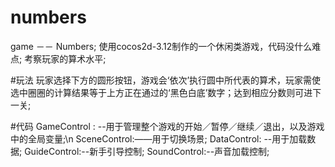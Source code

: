 # numbers
game  －－ Numbers;
使用cocos2d-3.12制作的一个休闲类游戏，代码没什么难点;
考察玩家的算术水平;

#玩法
玩家选择下方的圆形按钮，游戏会‘依次’执行圆中所代表的算术，玩家需使选中圈圈的计算结果等于上方正在通过的‘黑色白底’数字；达到相应分数则可进下一关;

#代码
GameControl : --用于管理整个游戏的开始／暂停／继续／退出，以及游戏中的全局变量;\n
SceneControl:——用于切换场景;
DataControl: --用于加载数据;
GuideControl:--新手引导控制;
SoundControl:--声音加载控制;

